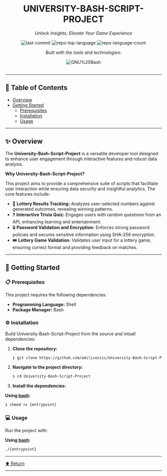 <div id="top">

<div align="center">

# UNIVERSITY-BASH-SCRIPT-PROJECT

<em>Unlock Insights, Elevate Your Game Experience</em>

<!-- BADGES -->
<img src="https://img.shields.io/github/last-commit/amiliceviic/University-Bash-Script-Project?style=flat&logo=git&logoColor=white&color=0080ff" alt="last-commit">
<img src="https://img.shields.io/github/languages/top/amiliceviic/University-Bash-Script-Project?style=flat&color=0080ff" alt="repo-top-language">
<img src="https://img.shields.io/github/languages/count/amiliceviic/University-Bash-Script-Project?style=flat&color=0080ff" alt="repo-language-count">

<em>Built with the tools and technologies:</em>

<img src="https://img.shields.io/badge/GNU%20Bash-4EAA25.svg?style=flat&logo=GNU-Bash&logoColor=white" alt="GNU%20Bash">

</div>
<br>

---

## 📄 Table of Contents

- [Overview](#-overview)
- [Getting Started](#-getting-started)
    - [Prerequisites](#-prerequisites)
    - [Installation](#-installation)
    - [Usage](#-usage)

---

## ✨ Overview

The **University-Bash-Script-Project** is a versatile developer tool designed to enhance user engagement through interactive features and robust data analysis.

**Why University-Bash-Script-Project?**

This project aims to provide a comprehensive suite of scripts that facilitate user interaction while ensuring data security and insightful analytics. The core features include:

- 🎲 **Lottery Results Tracking:** Analyzes user-selected numbers against generated outcomes, revealing winning patterns.
- ❓ **Interactive Trivia Quiz:** Engages users with random questions from an API, enhancing learning and entertainment.
- 🔒 **Password Validation and Encryption:** Enforces strong password policies and secures sensitive information using SHA-256 encryption.
- 🎟️ **Lottery Game Validation:** Validates user input for a lottery game, ensuring correct format and providing feedback on matches.

---

## 🚀 Getting Started

### 📋 Prerequisites

This project requires the following dependencies:

- **Programming Language:** Shell
- **Package Manager:** Bash

### ⚙️ Installation

Build University-Bash-Script-Project from the source and intsall dependencies:

1. **Clone the repository:**

    ```sh
    ❯ git clone https://github.com/amiliceviic/University-Bash-Script-Project
    ```

2. **Navigate to the project directory:**

    ```sh
    ❯ cd University-Bash-Script-Project
    ```

3. **Install the dependencies:**

**Using [bash](https://www.gnu.org/software/bash/):**

```sh
❯ chmod +x {entrypoint}
```

### 💻 Usage

Run the project with:

**Using [bash](https://www.gnu.org/software/bash/):**

```sh
./{entrypoint}
```
---

<div align="left"><a href="#top">⬆ Return</a></div>

---
